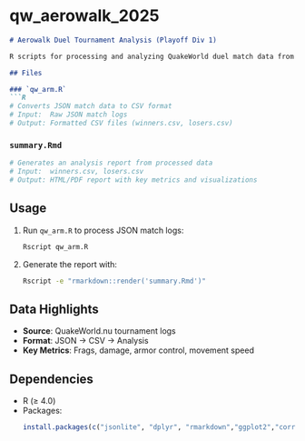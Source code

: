 # qw_aerowalk_2025

```markdown
# Aerowalk Duel Tournament Analysis (Playoff Div 1)

R scripts for processing and analyzing QuakeWorld duel match data from the [Aerowalk Duel Tournament](https://www.quakeworld.nu/wiki/Aerowalk_Duel_Tournament/Playoff_Div_1).

## Files

### `qw_arm.R`
```R
# Converts JSON match data to CSV format
# Input:  Raw JSON match logs
# Output: Formatted CSV files (winners.csv, losers.csv)
```

### `summary.Rmd`
```R
# Generates an analysis report from processed data
# Input:  winners.csv, losers.csv
# Output: HTML/PDF report with key metrics and visualizations
```

## Usage
1. Run `qw_arm.R` to process JSON match logs:
   ```bash
   Rscript qw_arm.R 
   ```
2. Generate the report with:
   ```bash
   Rscript -e "rmarkdown::render('summary.Rmd')"
   ```

## Data Highlights
- **Source**: QuakeWorld.nu tournament logs
- **Format**: JSON → CSV → Analysis
- **Key Metrics**: Frags, damage, armor control, movement speed

## Dependencies
- R (≥ 4.0)
- Packages:
  ```r
  install.packages(c("jsonlite", "dplyr", "rmarkdown","ggplot2","corrplot","reshape2","gtExtras"))
  ```

